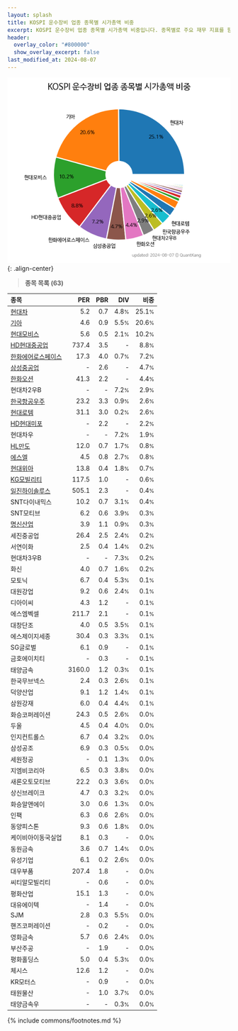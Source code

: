 ```yaml
---
layout: splash
title: KOSPI 운수장비 업종 종목별 시가총액 비중
excerpt: KOSPI 운수장비 업종 종목별 시가총액 비중입니다. 종목별로 주요 재무 지표를 함께 표시합니다.
header:
  overlay_color: "#800000"
  show_overlay_excerpt: false
last_modified_at: 2024-08-07
---
```



![KOSPI 운수장비 업종 종목별 시가총액 비중](/stats/sector/images/kospi_업종_운수장비_종목.png){: .align-center}


> **종목 목록 (63)**<a id="list"></a>

| **종목** | **PER** | **PBR** | **DIV** | **비중** |
| :------- | ------: | ------: | ------: | -------: |
| [현대차](/005380/) | 5.2 | 0.7 | 4.8<small>%</small> | 25.1<small>%</small> |
| [기아](/000270/) | 4.6 | 0.9 | 5.5<small>%</small> | 20.6<small>%</small> |
| [현대모비스](/012330/) | 5.6 | 0.5 | 2.1<small>%</small> | 10.2<small>%</small> |
| [HD현대중공업](/329180/) | 737.4 | 3.5 | - | 8.8<small>%</small> |
| [한화에어로스페이스](/012450/) | 17.3 | 4.0 | 0.7<small>%</small> | 7.2<small>%</small> |
| [삼성중공업](/010140/) | - | 2.6 | - | 4.7<small>%</small> |
| [한화오션](/042660/) | 41.3 | 2.2 | - | 4.4<small>%</small> |
| 현대차2우B | - | - | 7.2<small>%</small> | 2.9<small>%</small> |
| [한국항공우주](/047810/) | 23.2 | 3.3 | 0.9<small>%</small> | 2.6<small>%</small> |
| [현대로템](/064350/) | 31.1 | 3.0 | 0.2<small>%</small> | 2.6<small>%</small> |
| [HD현대미포](/010620/) | - | 2.2 | - | 2.2<small>%</small> |
| 현대차우 | - | - | 7.2<small>%</small> | 1.9<small>%</small> |
| [HL만도](/204320/) | 12.0 | 0.7 | 1.7<small>%</small> | 0.8<small>%</small> |
| [에스엘](/005850/) | 4.5 | 0.8 | 2.7<small>%</small> | 0.8<small>%</small> |
| [현대위아](/011210/) | 13.8 | 0.4 | 1.8<small>%</small> | 0.7<small>%</small> |
| [KG모빌리티](/003620/) | 117.5 | 1.0 | - | 0.6<small>%</small> |
| [일진하이솔루스](/271940/) | 505.1 | 2.3 | - | 0.4<small>%</small> |
| SNT다이내믹스 | 10.2 | 0.7 | 3.1<small>%</small> | 0.4<small>%</small> |
| SNT모티브 | 6.2 | 0.6 | 3.9<small>%</small> | 0.3<small>%</small> |
| [명신산업](/009900/) | 3.9 | 1.1 | 0.9<small>%</small> | 0.3<small>%</small> |
| 세진중공업 | 26.4 | 2.5 | 2.4<small>%</small> | 0.2<small>%</small> |
| 서연이화 | 2.5 | 0.4 | 1.4<small>%</small> | 0.2<small>%</small> |
| 현대차3우B | - | - | 7.3<small>%</small> | 0.2<small>%</small> |
| 화신 | 4.0 | 0.7 | 1.6<small>%</small> | 0.2<small>%</small> |
| 모토닉 | 6.7 | 0.4 | 5.3<small>%</small> | 0.1<small>%</small> |
| 대원강업 | 9.2 | 0.6 | 2.4<small>%</small> | 0.1<small>%</small> |
| 디아이씨 | 4.3 | 1.2 | - | 0.1<small>%</small> |
| 에스엠벡셀 | 211.7 | 2.1 | - | 0.1<small>%</small> |
| 대창단조 | 4.0 | 0.5 | 3.5<small>%</small> | 0.1<small>%</small> |
| 에스제이지세종 | 30.4 | 0.3 | 3.3<small>%</small> | 0.1<small>%</small> |
| SG글로벌 | 6.1 | 0.9 | - | 0.1<small>%</small> |
| 금호에이치티 | - | 0.3 | - | 0.1<small>%</small> |
| 태양금속 | 3160.0 | 1.2 | 0.3<small>%</small> | 0.1<small>%</small> |
| 한국무브넥스 | 2.4 | 0.3 | 2.6<small>%</small> | 0.1<small>%</small> |
| 덕양산업 | 9.1 | 1.2 | 1.4<small>%</small> | 0.1<small>%</small> |
| 삼원강재 | 6.0 | 0.4 | 4.4<small>%</small> | 0.1<small>%</small> |
| 화승코퍼레이션 | 24.3 | 0.5 | 2.6<small>%</small> | 0.0<small>%</small> |
| 두올 | 4.5 | 0.4 | 4.0<small>%</small> | 0.0<small>%</small> |
| 인지컨트롤스 | 6.7 | 0.4 | 3.2<small>%</small> | 0.0<small>%</small> |
| 삼성공조 | 6.9 | 0.3 | 0.5<small>%</small> | 0.0<small>%</small> |
| 세원정공 | - | 0.1 | 1.3<small>%</small> | 0.0<small>%</small> |
| 지엠비코리아 | 6.5 | 0.3 | 3.8<small>%</small> | 0.0<small>%</small> |
| 새론오토모티브 | 22.2 | 0.3 | 3.6<small>%</small> | 0.0<small>%</small> |
| 상신브레이크 | 4.7 | 0.3 | 3.2<small>%</small> | 0.0<small>%</small> |
| 화승알앤에이 | 3.0 | 0.6 | 1.3<small>%</small> | 0.0<small>%</small> |
| 인팩 | 6.3 | 0.6 | 2.6<small>%</small> | 0.0<small>%</small> |
| 동양피스톤 | 9.3 | 0.6 | 1.8<small>%</small> | 0.0<small>%</small> |
| 케이비아이동국실업 | 8.1 | 0.3 | - | 0.0<small>%</small> |
| 동원금속 | 3.6 | 0.7 | 1.4<small>%</small> | 0.0<small>%</small> |
| 유성기업 | 6.1 | 0.2 | 2.6<small>%</small> | 0.0<small>%</small> |
| 대우부품 | 207.4 | 1.8 | - | 0.0<small>%</small> |
| 씨티알모빌리티 | - | 0.6 | - | 0.0<small>%</small> |
| 평화산업 | 15.1 | 1.3 | - | 0.0<small>%</small> |
| 대유에이텍 | - | 1.4 | - | 0.0<small>%</small> |
| SJM | 2.8 | 0.3 | 5.5<small>%</small> | 0.0<small>%</small> |
| 핸즈코퍼레이션 | - | 0.2 | - | 0.0<small>%</small> |
| 영화금속 | 5.7 | 0.6 | 2.4<small>%</small> | 0.0<small>%</small> |
| 부산주공 | - | 1.9 | - | 0.0<small>%</small> |
| 평화홀딩스 | 5.0 | 0.4 | 5.3<small>%</small> | 0.0<small>%</small> |
| 체시스 | 12.6 | 1.2 | - | 0.0<small>%</small> |
| KR모터스 | - | 0.9 | - | 0.0<small>%</small> |
| 태원물산 | - | 1.0 | 3.7<small>%</small> | 0.0<small>%</small> |
| 태양금속우 | - | - | 0.3<small>%</small> | 0.0<small>%</small> |

{% include commons/footnotes.md %}